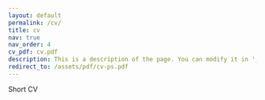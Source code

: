 ```yaml
---
layout: default
permalink: /cv/
title: cv
nav: true
nav_order: 4
cv_pdf: cv.pdf
description: This is a description of the page. You can modify it in '_pages/cv.md'. You can also change or remove the top pdf download button.
redirect_to: /assets/pdf/cv-ps.pdf
---
```


Short CV

